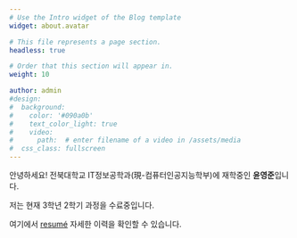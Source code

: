 ```yaml
---
# Use the Intro widget of the Blog template
widget: about.avatar

# This file represents a page section.
headless: true

# Order that this section will appear in.
weight: 10

author: admin
#design:
#  background:
#    color: '#090a0b'
#    text_color_light: true
#    video:
#      path:  # enter filename of a video in /assets/media
#  css_class: fullscreen
---
```


안녕하세요! 전북대학교 IT정보공학과(現-컴퓨터인공지능학부)에 재학중인 **윤영준**입니다.

저는 현재 3학년 2학기 과정을 수료중입니다.

여기에서 [resumé](/about/) 자세한 이력을 확인할 수 있습니다.
